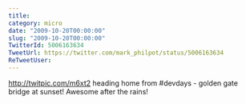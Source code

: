 ```yaml
---
title: 
category: micro
date: "2009-10-20T00:00:00"
slug: "2009-10-20T00:00:00"
TwitterId: 5006163634
TweetUrl: https://twitter.com/mark_philpot/status/5006163634
ReTweetUser: 
---
```


http://twitpic.com/m6xt2 heading home from #devdays - golden gate bridge at sunset! Awesome after the rains!